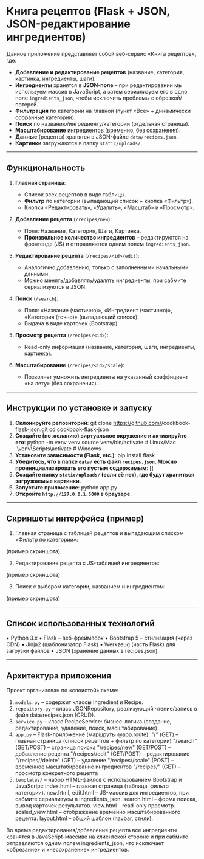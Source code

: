 # Книга рецептов (Flask + JSON, JSON-редактирование ингредиентов)

Данное приложение представляет собой веб-сервис «Книга рецептов», где:

- **Добавление и редактирование рецептов** (название, категория, картинка, ингредиенты, шаги).  
- **Ингредиенты** хранятся в **JSON-поле** – при редактировании мы используем массив в JavaScript, а затем сериализуем его в одно поле `ingredients_json`, чтобы исключить проблемы с обрезкой/потерей.  
- **Фильтрация** по категории на главной (пункт «Все» + динамически собранные категории).  
- **Поиск** по названию/ингредиенту/категории (отдельная страница).  
- **Масштабирование** ингредиентов (временно, без сохранения).  
- **Данные** (рецепты) хранятся в JSON-файле `data/recipes.json`.  
- **Картинки** загружаются в папку `static/uploads/`.

---

## Функциональность

1. **Главная страница**:  
   - Список всех рецептов в виде таблицы.  
   - **Фильтр** по категории (выпадающий список + кнопка «Фильтр»).  
   - Кнопки «Редактировать», «Удалить», «Масштаб» и «Просмотр».  

2. **Добавление рецепта** (`/recipes/new`):  
   - Поля: Название, Категория, Шаги, Картинка.  
   - **Произвольное количество ингредиентов** – редактируются на фронтенде (JS) и отправляются одним полем `ingredients_json`.

3. **Редактирование рецепта** (`/recipes/<id>/edit`):  
   - Аналогично добавлению, только с заполненными начальными данными.  
   - Можно менять/добавлять/удалять ингредиенты, при сабмите сериализуются в JSON.

4. **Поиск** (`/search`):  
   - Поля: «Название (частично)», «Ингредиент (частично)», «Категория (точно)» (выпадающий список).  
   - Выдача в виде карточек (Bootstrap).

5. **Просмотр рецепта** (`/recipes/<id>`):  
   - Read-only информация (название, категория, шаги, ингредиенты, картинка).

6. **Масштабирование** (`/recipes/<id>/scale`):  
   - Позволяет умножить ингредиенты на указанный коэффициент «на лету» (без сохранения).

---

## Инструкции по установке и запуску

1. **Склонируйте репозиторий**:
   git clone https://github.com/<username>/cookbook-flask-json.git
   cd cookbook-flask-json
2. **Создайте (по желанию) виртуальное окружение и активируйте его**:
    python -m venv venv
    source venv/bin/activate    # Linux/Mac
    .\venv\Scripts\activate     # Windows
3. **Установите зависимости (Flask, etc.)**:
    pip install flask
4. **Убедитесь, что в папке `data/` есть файл `recipes.json`. Можно проинициализировать его пустым содержимым**:
    []
5. **Создайте папку `static/uploads/` (если её нет), где будут храниться загружаемые картинки**.
6. **Запустите приложение**:
    python app.py
7. **Откройте `http://127.0.0.1:5000` в браузере**.

---

## Скриншоты интерфейса (пример)

1. Главная страница с таблицей рецептов и выпадающим списком «Фильтр по категории»:

(пример скриншота)

2. Редактирование рецепта с JS-таблицей ингредиентов:

(пример скриншота)

3. Поиск с выбором категории, названием и ингредиентом:

(пример скриншота)

---

## Список использованных технологий

• Python 3.x
• Flask – веб-фреймворк
• Bootstrap 5 – стилизация (через CDN)
• Jinja2 (шаблонизатор Flask)
• Werkzeug (часть Flask) для загрузки файлов
• JSON (хранение данных в recipes.json)

---

## Архитектура приложения

Проект организован по «слоистой» схеме:

1. `models.py` – содержит классы Ingredient и Recipe.
2. `repository.py` – класс JSONRepository, реализующий чтение/запись в файл data/recipes.json (CRUD).
3. `service.py` – класс RecipeService: бизнес-логика (создание, редактирование, удаление, поиск, масштабирование).
4. `app.py` – Flask-приложение (маршруты @app.route):
    "/" (GET) – главная страница (список рецептов + фильтр по категории)
    "/search" (GET/POST) – страница поиска
    "/recipes/new" (GET/POST) – добавление рецепта
    "/recipes/<id>/edit" (GET/POST) – редактирование
    "/recipes/<id>/delete" (GET) – удаление
    "/recipes/<id>/scale" (POST) – временное масштабирование ингредиентов
    "/recipes/<id>" (GET) – просмотр конкретного рецепта
5. `templates/` – набор HTML-файлов с использованием Bootstrap и JavaScript:
    index.html – главная страница (таблица, фильтр категории).
    new.html, edit.html – JS-массив для ингредиентов, при сабмите сериализуем в ingredients_json.
    search.html – форма поиска, вывод карточек результатов.
    view.html – read-only просмотр.
    scaled_view.html – отображение временно масштабированного рецепта.
    layout.html – общий шаблон (navbar, стили).

Во время редактирования/добавления рецепта все ингредиенты хранятся в JavaScript-массиве на клиентской стороне и при сабмите отправляются одним полем ingredients_json, что исключает «обрезание» и «несохранение» ингредиентов.